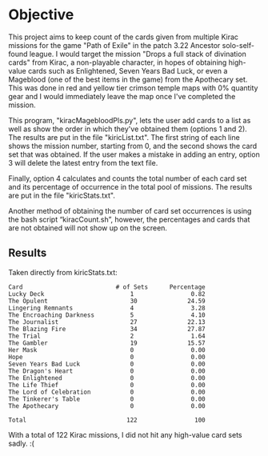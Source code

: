 # Objective
This project aims to keep count of the cards given from multiple Kirac missions for the game "Path of Exile" in the patch 3.22 Ancestor solo-self-found league. I would target the mission "Drops a full stack of divination cards" from Kirac, a non-playable character, in hopes of obtaining high-value cards such as Enlightened, Seven Years Bad Luck, or even a Mageblood (one of the best items in the game) from the Apothecary set. This was done in red and yellow tier crimson temple maps with 0% quantity gear and I would immediately leave the map once I've completed the mission.

This program, "kiracMagebloodPls.py", lets the user add cards to a list as well as show the order in which they've obtained them (options 1 and 2). The results are put in the file "kiricList.txt". The first string of each line shows the mission number, starting from 0, and the second shows the card set that was obtained. If the user makes a mistake in adding an entry, option 3 will delete the latest entry from the text file.

Finally, option 4 calculates and counts the total number of each card set and its percentage of occurrence in the total pool of missions. The results are put in the file "kiricStats.txt".

Another method of obtaining the number of card set occurrences is using the bash script “kiracCount.sh”, however, the percentages and cards that are not obtained will not show up on the screen. 

## Results
Taken directly from kiricStats.txt:
```
Card                          # of Sets      Percentage
Lucky Deck                        1                0.82
The Opulent                       30              24.59
Lingering Remnants                4                3.28
The Encroaching Darkness          5                4.10
The Journalist                    27              22.13
The Blazing Fire                  34              27.87
The Trial                         2                1.64
The Gambler                       19              15.57
Her Mask                          0                0.00
Hope                              0                0.00
Seven Years Bad Luck              0                0.00
The Dragon's Heart                0                0.00
The Enlightened                   0                0.00
The Life Thief                    0                0.00
The Lord of Celebration           0                0.00
The Tinkerer's Table              0                0.00
The Apothecary                    0                0.00

Total                            122                100
```
With a total of 122 Kirac missions, I did not hit any high-value card sets sadly. :( 